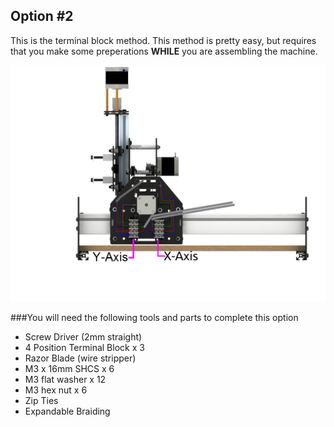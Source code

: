 ## Option #2
This is the terminal block method. This method is pretty easy, but requires that you make some preperations **WHILE** you are assembling the machine.

![wiring with terminal blocks](wiring/rendered_wiring_right_tb.png)

###You will need the following tools and parts to complete this option

* Screw Driver (2mm straight)
* 4 Position Terminal Block x 3
* Razor Blade (wire stripper)
* M3 x 16mm SHCS x 6
* M3 flat washer x 12
* M3 hex nut x 6
* Zip Ties
* Expandable Braiding

